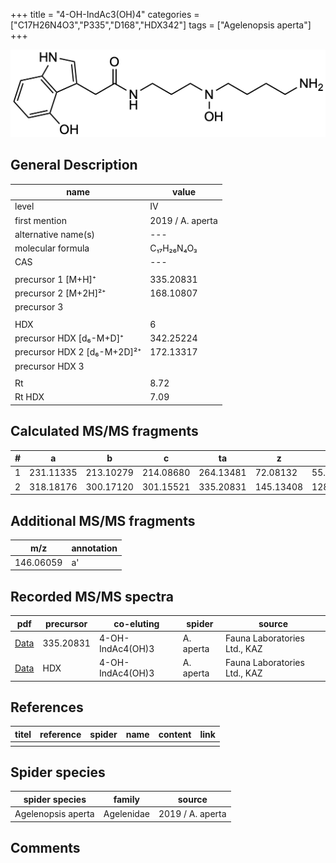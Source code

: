 +++
title = "4-OH-IndAc3(OH)4"
categories = ["C17H26N4O3","P335","D168","HDX342"]
tags = ["Agelenopsis aperta"]
+++

![](/img/4-OH-IndAc3(OH)4.png)

## General Description

| name                        | value            |
|-----------------------------|------------------|
| level                       | IV               |
| first mention               | 2019 / A. aperta |
| alternative name(s)         | ---              |
| molecular formula           | C₁₇H₂₆N₄O₃       |
| CAS                         | ---              |
|                             |                  |
| precursor 1 [M+H]⁺          | 335.20831        |
| precursor 2 [M+2H]²⁺        | 168.10807        |
| precursor 3                 |                  |
|                             |                  |
| HDX                         | 6                |
| precursor HDX   [d₆-M+D]⁺   | 342.25224        |
| precursor HDX 2 [d₆-M+2D]²⁺ | 172.13317        |
| precursor HDX 3             |                  |
|                             |                  |
| Rt                          | 8.72             |
| Rt HDX                      | 7.09             |

## Calculated MS/MS fragments

| # | a         | b         | c         | ta        | z         | y         | tz        |
|---|-----------|-----------|-----------|-----------|-----------|-----------|-----------|
| 1 | 231.11335 | 213.10279 | 214.08680 | 264.13481 | 72.08132  | 55.05477  | 105.10278 |
| 2 | 318.18176 | 300.17120 | 301.15521 | 335.20831 | 145.13408 | 128.10753 | 162.16063 |

## Additional MS/MS fragments

| m/z       | annotation |
|-----------|------------|
| 146.06059 | a'         |

## Recorded MS/MS spectra

| pdf                                                                    | precursor | co-eluting       | spider    | source                       |
|------------------------------------------------------------------------|-----------|------------------|-----------|------------------------------|
| [Data](/pdf/A-aperta/335_4-OH-IndAc3(OH)4_4-OH-IndAc4(OH)3_Aa.pdf)     | 335.20831 | 4-OH-IndAc4(OH)3 | A. aperta | Fauna Laboratories Ltd., KAZ |
| [Data](/pdf/A-aperta/335_4-OH-IndAc3(OH)4_4-OH-IndAc4(OH)3_Aa_HDX.pdf) | HDX       | 4-OH-IndAc4(OH)3 | A. aperta | Fauna Laboratories Ltd., KAZ |

## References

| titel     | reference   | spider    | name   | content  | link |
|-----------|-------------|-----------|--------|----------|-----|
|           |             |           |        |          |     |

## Spider species

| spider species     | family     | source           |
|--------------------|------------|------------------|
| Agelenopsis aperta | Agelenidae | 2019 / A. aperta |

## Comments